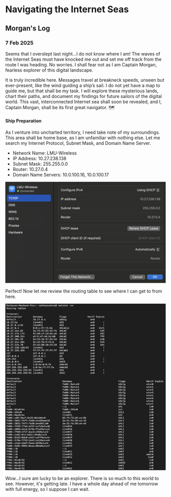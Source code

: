 # Navigating the Internet Seas
## Morgan's Log

### 7 Feb 2025
Seems that I overslept last night...I do not know where I am! The waves of the Internet Seas must have knocked me out and set me off track from the route I was heading. No worries. I shall fear not as I am Captain Morgan, fearless explorer of this digital landscape.

It is truly incredible here. Messages travel at breakneck speeds, unseen but ever-present, like the wind guiding a ship’s sail. I do not yet have a map to guide me, but that shall be my task. I will explore these mysterious lands, chart their paths, and document my findings for future sailors of the digital world. This vast, interconnected Internet sea shall soon be revealed, and I, Captain Morgan, shall be its first great navigator. 🗺️

#### Ship Preparation 
As I venture into uncharted territory, I need take note of my surroundings. This area shall be home base, as I am unfamiliar with nothing else. Let me search my Internet Protocol, Subnet Mask, and  Domain Name Server.

- Network Name: LMU-Wireless
- IP Address: 10.27.238.138
- Subnet Mask: 255.255.0.0
- Router: 10.27.0.4
- Domain Name Servers: 10.0.100.16, 10.0.100.17

![Image of IP, SM, router](images/lmu_TCPIP.png)

Perfect! Now let me review the routing table to see where I can get to from here.

![Image of routine table](images/lmu_routingtable.png)

Wow...I sure am lucky to be an explorer. There is so much to this world to see. However, it's getting late. I have a whole day ahead of me tomorrow with full energy, so I suppose I can wait. 
